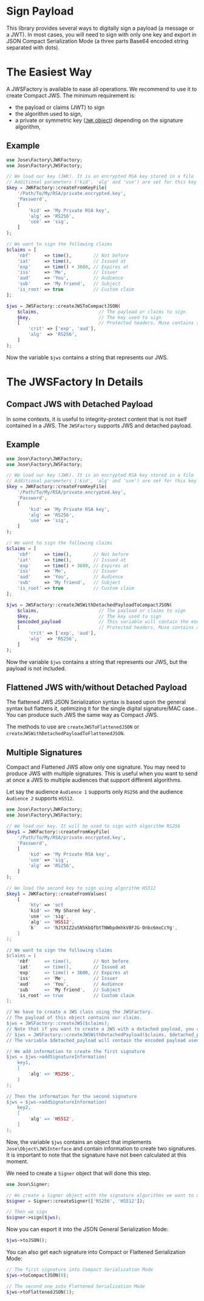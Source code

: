 Sign Payload
============

This library provides several ways to digitally sign a payload (a message or a JWT).
In most cases, you will need to sign with only one key and export in JSON Compact Serialization Mode (a three parts Base64 encoded string separated with dots).

# The Easiest Way

A JWSFactory is available to ease all operations. We recommend to use it to create Compact JWS.
The minimum requirement is:

* the payload or claims (JWT) to sign
* the algorithm used to sign,
* a private or symmetric key ([`JWK` object](../object/jwk.md)) depending on the signature algorithm,

Example
-------

```php
use Jose\Factory\JWKFactory;
use Jose\Factory\JWSFactory;

// We load our key (JWK). It is an encrypted RSA key stored in a file
// Additional parameters ('kid', 'alg' and 'use') are set for this key (not mandatory but recommended).
$key = JWKFactory::createFromKeyFile(
    '/Path/To/My/RSA/private.encrypted.key',
    'Password',
    [
        'kid' => 'My Private RSA key',
        'alg' => 'RS256',
        'use' => 'sig',
    ]
);

// We want to sign the following claims
$claims = [
    'nbf'     => time(),        // Not before
    'iat'     => time(),        // Issued at
    'exp'     => time() + 3600, // Expires at
    'iss'     => 'Me',          // Issuer
    'aud'     => 'You',         // Audience
    'sub'     => 'My friend',   // Subject
    'is_root' => true           // Custom claim
];

$jws = JWSFactory::createJWSToCompactJSON(
    $claims,                      // The payload or claims to sign
    $key,                         // The key used to sign
    [                             // Protected headers. Muse contains at least the algorithm
        'crit' => ['exp', 'aud'],
        'alg'  => 'RS256',
    ]
);
```

Now the variable `$jws` contains a string that represents our JWS.

# The JWSFactory In Details

## Compact JWS with Detached Payload

In some contexts, it is useful to integrity-protect content that is not itself contained in a JWS.
The `JWSFactory` supports JWS and detached payload.

Example
-------

```php
use Jose\Factory\JWKFactory;
use Jose\Factory\JWSFactory;

// We load our key (JWK). It is an encrypted RSA key stored in a file
// Additional parameters ('kid', 'alg' and 'use') are set for this key (not mandatory but recommended).
$key = JWKFactory::createFromKeyFile(
    '/Path/To/My/RSA/private.encrypted.key',
    'Password',
    [
        'kid' => 'My Private RSA key',
        'alg' => 'RS256',
        'use' => 'sig',
    ]
);

// We want to sign the following claims
$claims = [
    'nbf'     => time(),        // Not before
    'iat'     => time(),        // Issued at
    'exp'     => time() + 3600, // Expires at
    'iss'     => 'Me',          // Issuer
    'aud'     => 'You',         // Audience
    'sub'     => 'My friend',   // Subject
    'is_root' => true           // Custom claim
];

$jws = JWSFactory::createJWSWithDetachedPayloadToCompactJSON(
    $claims,                      // The payload or claims to sign
    $key,                         // The key used to sign
    $encoded_payload              // This variable will contain the encoded payload used as input for the signature
    [                             // Protected headers. Muse contains at least the algorithm
        'crit' => ['exp', 'aud'],
        'alg'  => 'RS256',
    ]
);
```

Now the variable `$jws` contains a string that represents our JWS, but the payload is not included.


## Flattened JWS with/without Detached Payload

The flattened JWS JSON Serialization syntax is based upon the general syntax but flattens it, optimizing it for the single digital signature/MAC case..
You can produce such JWS the same way as Compact JWS.

The methods to use are `createJWSToFlattenedJSON` or `createJWSWithDetachedPayloadToFlattenedJSON`.

## Multiple Signatures

Compact and Flattened JWS allow only one signature. You may need to produce JWS with multiple signatures.
This is useful when you want to send at once a JWS to multiple audiences that support different algorithms.

Let say the audience `Audience 1` supports only `RS256` and the audience `Audience 2` supports `HS512`.

```php
use Jose\Factory\JWKFactory;
use Jose\Factory\JWSFactory;

// We load our key. It will be used to sign with algorithm RS256
$key1 = JWKFactory::createFromKeyFile(
    '/Path/To/My/RSA/private.encrypted.key',
    'Password',
    [
        'kid' => 'My Private RSA key',
        'use' => 'sig',
        'alg' => 'RS256',
    ]
);

// We load the second key to sign using algorithm HS512
$key1 = JWKFactory::createFromValues(
    [
        'kty' => 'oct
        'kid' => 'My Shared key',
        'use' => 'sig',
        'alg' => 'HS512',
        'k'   => 'hJtXIZ2uSN5kbQfbtTNWbpdmhkV8FJG-Onbc6mxCcYg',
    ]
);

// We want to sign the following claims
$claims = [
    'nbf'     => time(),        // Not before
    'iat'     => time(),        // Issued at
    'exp'     => time() + 3600, // Expires at
    'iss'     => 'Me',          // Issuer
    'aud'     => 'You',         // Audience
    'sub'     => 'My friend',   // Subject
    'is_root' => true           // Custom claim
];

// We have to create a JWS class using the JWSFactory.
// The payload of this object contains our claims.
$jws = JWSFactory::createJWS($claims);
// Note that if you want to create a JWS with a detached payload, you can use the following method:
// $jws = JWSFactory::createJWSWithDetachedPayload($claims, $detached_payload);
// The variable $detached_payload will contain the encoded payload used to calculate the signature

// We add information to create the first signature
$jws = $jws->addSignatureInformation(
    key1,
    [
        'alg' => 'RS256',
    ]
);

// Then the information for the second signature
$jws = $jws->addSignatureInformation(
    key2,
    [
        'alg' => 'HS512',
    ]
);
```

Now, the variable `$jws` contains an object that implements `Jose\Object\JWSInterface` and contain information to create two signatures.
It is important to note that the signature have not been calculated at this moment.

We need to create a `Signer` object that will done this step.

```php
use Jose\Signer;

// We create a Signer object with the signature algorithms we want to use
$signer = Signer::createSigner(['RS256', 'HS512']);

// Then we sign
$signer->sign($jws);
```

Now you can export it into the JSON General Serialization Mode:

```php
$jws->toJSON();
```

You can also get each signature into Compact or Flattened Serialization Mode:

```php
// The first signature into Compact Serialization Mode
$jws->toCompactJSON(0);

// The second one into Flattened Serialization Mode
$jws->toFlattenedJSON(1);
```
